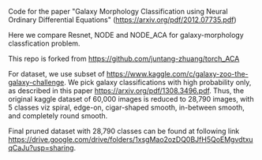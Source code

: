 Code for the paper "Galaxy Morphology Classification using Neural Ordinary Differential Equations" (https://arxiv.org/pdf/2012.07735.pdf)

Here we compare Resnet, NODE and NODE_ACA for galaxy-morphology classfication problem.

This repo is forked from https://github.com/juntang-zhuang/torch_ACA

For dataset, we use subset of https://www.kaggle.com/c/galaxy-zoo-the-galaxy-challenge. We pick galaxy classifications with high probability only, as described in this paper https://arxiv.org/pdf/1308.3496.pdf. Thus, the original kaggle dataset of 60,000 images is reduced to 28,790 images, with 5 classes viz spiral, edge-on, cigar-shaped smooth, in-between smooth, and completely round smooth.

Final pruned dataset with 28,790 classes can be found at following link https://drive.google.com/drive/folders/1xsgMao2ozDQ0BJfH5QoEMgvdtxuqCaJu?usp=sharing.







